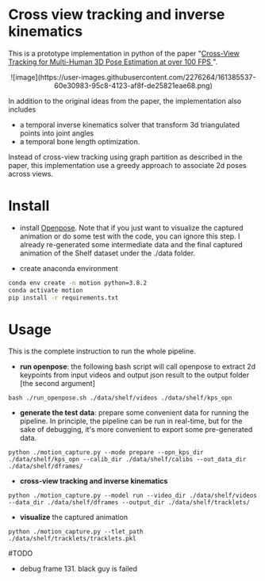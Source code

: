 
# Cross view tracking and inverse kinematics
This is a prototype implementation in python of the paper "[Cross-View Tracking for Multi-Human 3D Pose Estimation at over 100 FPS
](https://arxiv.org/abs/2003.03972)".

<center>![image](https://user-images.githubusercontent.com/2276264/161385537-60e30983-95c8-4123-af8f-de25821eae68.png)</center>

In addition to the original ideas from the paper, the implementation also includes
- a temporal inverse kinematics solver that transform 3d triangulated points into joint angles 
- a temporal bone length optimization. 

Instead of cross-view tracking using graph partition as described in the paper, this implementation
use a greedy approach to associate 2d poses across views.

# Install  
- install [Openpose](https://github.com/CMU-Perceptual-Computing-Lab/openpose). Note that if you just want to visualize the captured
animation or do some test with the code,  you can ignore this step. I already re-generated some intermediate data
and the final captured animation of the Shelf dataset under the ./data folder.

- create anaconda environment
```bash
conda env create -n motion python=3.8.2
conda activate motion
pip install -r requirements.txt
```

# Usage
This is the complete instruction to run the whole pipeline.

- __run openpose__: the following bash script will call openpose to extract 2d keypoints from input videos and output json result
to the output folder [the second argument]
```
bash ./run_openpose.sh ./data/shelf/videos ./data/shelf/kps_opn
```

- __generate the test data__: prepare some convenient data for running the pipeline. In principle, the pipeline
can be run in real-time, but for the sake of debugging, it's more convenient to export some pre-generated data.

```
python ./motion_capture.py --mode prepare --opn_kps_dir ./data/shelf/kps_opn --calib_dir ./data/shelf/calibs --out_data_dir ./data/shelf/dframes/
```

- __cross-view tracking and inverse kinematics__
```
python ./motion_capture.py --model run --video_dir ./data/shelf/videos --data_dir ./data/shelf/dframes --output_dir ./data/shelf/tracklets/
```

- __visualize__ the captured animation
```
python ./motion_capture.py --tlet_path ./data/shelf/tracklets/tracklets.pkl
```

#TODO
- debug frame 131. black guy is failed
